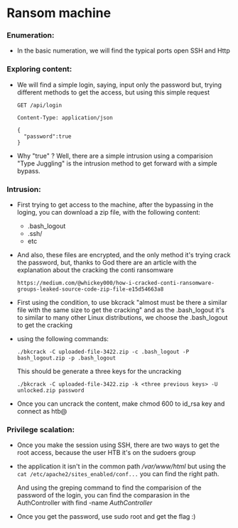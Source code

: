 # Ransom machine


### Enumeration:
  - In the basic numeration, we will find the typical ports open SSH and Http

### Exploring content:
  - We will find a simple login, saying, input only the password but, trying different methods
    to get the access, but using this simple request

    ```
    GET /api/login

    Content-Type: application/json

    {
      "password":true
    }
    ```

  - Why "true" ?
    Well, there are a simple intrusion using a comparision "Type Juggling" is the intrusion method
    to get forward with a simple bypass.


### Intrusion:
  - First trying to get access to the machine, after the bypassing
    in the loging, you can download a zip file, with the following
    content: 
      - .bash_logout
      - .ssh/
      - etc
  
  - And also, these files are encrypted, and the only method it's
    trying crack the password, but, thanks to God there are an 
    article with the explanation about the cracking the conti
    ransomware 
    ```
    https://medium.com/@whickey000/how-i-cracked-conti-ransomware-groups-leaked-source-code-zip-file-e15d54663a8
    ```
  - First using the condition, to use bkcrack "almost must be there
    a similar file with the same size to get the cracking" and as the
    .bash_logout it's to similar to many other Linux distributions, 
    we choose the .bash_logout to get the cracking
  - using the following commands:
    ```
    ./bkcrack -C uploaded-file-3422.zip -c .bash_logout -P bash_logout.zip -p .bash_logout
    ```
    This should be generate  a three keys for the uncracking

    ```
    ./bkcrack -C uploaded-file-3422.zip -k <three previous keys> -U unlocked.zip password
    ```

  - Once you can uncrack the content, make chmod 600 to id_rsa key
    and connect as htb@<ip>

### Privilege scalation:

  - Once you make the session using SSH, there are two ways to get 
    the root access, because the user HTB it's on the sudoers group
  
  - the application it isn't in the common path */var/www/html*
    but using the ```cat /etc/apache2/sites_enabled/conf...```
    you can find the right path.

    And using the greping command to find the comparision of the
    password of the login, you can find the comparasion in the AuthController with find \-name *AuthController*
  
  - Once you get the password, use sudo root and get the flag :)